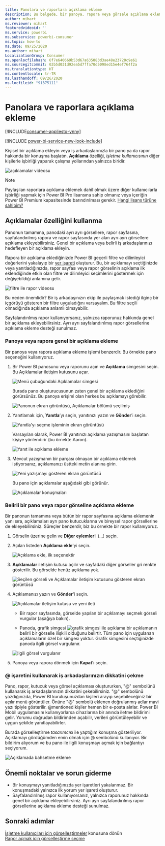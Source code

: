 ```yaml
---
title: Panolara ve raporlara açıklama ekleme
description: Bu belgede, bir panoya, rapora veya görsele açıklama ekleme ve birlikte çalıştığınız kişilerle konuşmak için açıklamaları kullanma işlemleri gösterilir.
author: mihart
ms.reviewer: mihart
featuredvideoid: ''
ms.service: powerbi
ms.subservice: powerbi-consumer
ms.topic: how-to
ms.date: 09/25/2020
ms.author: mihart
LocalizationGroup: Consumer
ms.openlocfilehash: 6f7e640669b53d67a635083d3ae48e23720c9e61
ms.sourcegitcommit: 02b5d031d92ea5d7ffa70d5098ed15e4ef764f2a
ms.translationtype: HT
ms.contentlocale: tr-TR
ms.lasthandoff: 09/26/2020
ms.locfileid: "91375111"
---
```

# <a name="add-comments-to-a-dashboard-or-report"></a>Panolara ve raporlara açıklama ekleme

[!INCLUDE[consumer-appliesto-ynny](../includes/consumer-appliesto-ynny.md)]

[!INCLUDE [power-bi-service-new-look-include](../includes/power-bi-service-new-look-include.md)]

Kişisel bir açıklama ekleyin veya iş arkadaşlarınızla bir pano ya da rapor hakkında bir konuşma başlatın. **Açıklama** özelliği, *işletme kullanıcısının* diğer kişilerle işbirliği yaparak çalışma yollarından yalnızca biridir. 

![açıklamalar videosu](media/end-user-comment/comment.gif)

> [!NOTE]
> Paylaşılan raporlara açıklama eklemek dahil olmak üzere diğer kullanıcılarla işbirliği yapmak için Power BI Pro lisansına sahip olmanız veya içeriğin Power BI Premium kapasitesinde barındırılması gerekir. [Hangi lisans türüne sahibim?](end-user-license.md)

## <a name="how-to-use-the-comments-feature"></a>Açıklamalar özelliğini kullanma
Panonun tamamına, panodaki ayrı ayrı görsellere, rapor sayfasına, sayfalandırılmış rapora ve rapor sayfasında yer alan ayrı ayrı görsellere açıklama ekleyebilirsiniz. Genel bir açıklama veya belirli iş arkadaşlarınızı hedefleyen bir açıklama ekleyin.  

Rapora bir açıklama eklediğinizde Power BI geçerli filtre ve dilimleyici değerlerini yakalayıp bir [yer işareti](end-user-bookmarks.md) oluşturur. Bu, bir açıklamayı seçtiğinizde veya yanıtladığınızda, rapor sayfası veya rapor görselinin açıklama ilk eklendiğinde etkin olan filtre ve dilimleyici seçimlerini göstermek için değişebildiği anlamına gelir.  

![filtre ile rapor videosu](media/end-user-comment/power-bi-comment.gif)

Bu neden önemlidir? Bir iş arkadaşınızın ekip ile paylaşmak istediği ilginç bir içgörüyü gösteren bir filtre uyguladığını varsayalım. Bu filtre seçili olmadığında açıklama anlamlı olmayabilir.

Sayfalandırılmış rapor kullanıyorsanız, yalnızca raporunuz hakkında genel bir açıklama ekleyebilirsiniz.  Ayrı ayrı sayfalandırılmış rapor görsellerine açıklama ekleme desteği sunulmaz.

### <a name="add-a-general-comment-to-a-dashboard-or-report"></a>Panoya veya rapora genel bir açıklama ekleme
Bir panoya veya rapora açıklama ekleme işlemi benzerdir.  Bu örnekte pano seçeneğini kullanıyoruz. 

1. Bir Power BI panosunu veya raporunu açın ve **Açıklama** simgesini seçin. Bu Açıklamalar iletişim kutusunu açar.

    ![Menü çubuğundaki Açıklamalar simgesi](media/end-user-comment/power-bi-comment-icon.png)

    Burada pano oluşturucusunun zaten genel bir açıklama eklediğini görürsünüz.  Bu panoya erişimi olan herkes bu açıklamayı görebilir.

    ![Panonun ekran görüntüsü, Açıklamalar bölümü seçilmiş](media/end-user-comment/power-bi-first-comments.png)

2. Yanıtlamak için, **Yanıtla**’yı seçin, yanıtınızı yazın ve **Gönder**’i seçin.  

    ![Yanıtla'yı seçme işleminin ekran görüntüsü](media/end-user-comment/power-bi-comments-reply.png)

    Varsayılan olarak, Power BI yanıtınızı açıklama yazışmasını başlatan kişiye yönlendirir (bu örnekte Aaron). 

    ![Yanıt ile açıklama ekleme](media/end-user-comment/power-bi-respond.png)

 3. Mevcut yazışmanın bir parçası olmayan bir açıklama eklemek istiyorsanız, açıklamanızı üstteki metin alanına girin.

    ![Yeni yazışmayı gösteren ekran görüntüsü](media/end-user-comment/power-bi-new-commenting.png)

    Bu pano için açıklamalar aşağıdaki gibi görünür.

    ![Açıklamalar konuşmaları](media/end-user-comment/power-bi-conversation.png)

### <a name="add-a-comment-to-a-specific-dashboard-or-report-visual"></a>Belirli bir pano veya rapor görseline açıklama ekleme
Bir panonun tamamına veya bütün bir rapor sayfasına açıklama eklemenin yanı sıra, açıklamaları ayrı pano kutucuklarına ve bireysel rapor görsellerine de ekleyebilirsiniz. Süreçler benzerdir, biz bu örnekte bir rapor kullanıyoruz.

1. Görselin üzerine gelin ve **Diğer eylemler**’i (...) seçin.    
2. Açılan listeden **Açıklama ekle**'yi seçin.

    ![Açıklama ekle, ilk seçenektir](media/end-user-comment/power-bi-comment-reports.png)  

3.  **Açıklamalar** iletişim kutusu açılır ve sayfadaki diğer görseller gri renkte gösterilir. Bu görselde henüz açıklama yok. 

    ![Seçilen görseli ve Açıklamalar iletişim kutusunu gösteren ekran görüntüsü](media/end-user-comment/power-bi-comments-column.png)  

4. Açıklamanızı yazın ve **Gönder**'i seçin.

    ![Açıklamalar iletişim kutusu ve yeni ileti](media/end-user-comment/power-bi-comment-spikes.png)  

    - Bir rapor sayfasında, görselde yapılan bir açıklamayı seçmek görseli vurgular (aşağıya bakın).

    - Panoda, grafik simgesi ![grafik simgesi ile açıklama](media/end-user-comment/power-bi-comment-chart-icon.png) bir açıklamanın belirli bir görselle ilişkili olduğunu belirtir. Tüm pano için uygulanan açıklamaların özel bir simgesi yoktur. Grafik simgesini seçtiğinizde panoda ilgili görsel vurgulanır.
    

    ![ilgili görsel vurgulanır](media/end-user-comment/power-bi-highlights.png)

5. Panoya veya rapora dönmek için **Kapat**’ı seçin.

### <a name="get-your-colleagues-attention-by-using-the--sign"></a>@ işaretini kullanarak iş arkadaşlarınızın dikkatini çekme
Pano, rapor, kutucuk veya görsel açıklaması oluştururken, "\@" sembolünü kullanarak iş arkadaşlarınızın dikkatini çekebilirsiniz.  "\@" sembolünü yazdığınızda, Power BI kuruluşunuzdan kişileri arayıp seçebileceğiniz bir açılır menü görüntüler. Önüne "\@" sembolü eklenen doğrulanmış adlar mavi yazı tipiyle gösterilir. @mentioned kişiler hemen bir e-posta alırlar. Power BI Mobil uygulamasını kullanıyorlarsa cihazlarına bir anında iletme bildirimi gelir. Yorumu doğrudan bildirimden açabilir, verileri görüntüleyebilir ve uygun şekilde yanıtlayabilirler.

Burada görselleştirme *tasarımcısı* ile yaptığım konuşma gösteriliyor. Açıklamayı gördüğümden emin olmak için @ sembolünü kullanıyor. Bir bildirim alıyorum ve bu pano ile ilgili konuşmayı açmak için bağlantıyı seçiyorum.  

![Açıklamada bahsetme ekleme](media/end-user-comment/power-bi-comment-conversation.png)  

## <a name="considerations-and-troubleshooting"></a>Önemli noktalar ve sorun giderme

- Bir konuşmayı yanıtladığınızda yer işaretleri yakalanmaz. Bir konuşmadaki yalnızca ilk yorum yer işareti oluşturur.
- Sayfalandırılmış rapor kullanıyorsanız, yalnızca raporunuz hakkında genel bir açıklama ekleyebilirsiniz.  Ayrı ayrı sayfalandırılmış rapor görsellerine açıklama ekleme desteği sunulmaz.

## <a name="next-steps"></a>Sonraki adımlar
[İşletme kullanıcıları için görselleştirmeler](end-user-visualizations.md)   konusuna dönün  
[Rapor açmak için görselleştirme seçme](end-user-report-open.md)
